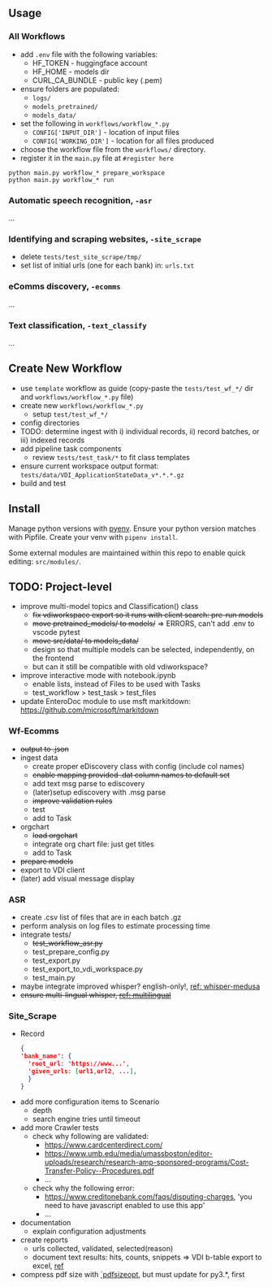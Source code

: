 


## Usage

### All Workflows

* add `.env` file with the following variables: 
    - HF_TOKEN - huggingface account
    - HF_HOME - models dir
    - CURL_CA_BUNDLE - public key (.pem)
* ensure folders are populated:
    - `logs/`
    - `models_pretrained/`
    - `models_data/`
* set the following in `workflows/workflow_*.py`
    - `CONFIG['INPUT_DIR']` - location of input files
    - `CONFIG['WORKING_DIR']` - location for all files produced
* choose the workflow file from the `workflows/` directory.
* register it in the `main.py` file at `#register here`

```
python main.py workflow_* prepare_workspace
python main.py workflow_* run
```


### Automatic speech recognition, `-asr`

...


### Identifying and scraping websites, `-site_scrape`

* delete `tests/test_site_scrape/tmp/`
* set list of initial urls (one for each bank) in: `urls.txt`


### eComms discovery, `-ecomms`

...


### Text classification, `-text_classify`

...



## Create New Workflow

* use `template` workflow as guide (copy-paste the `tests/test_wf_*/` dir and `workflows/workflow_*.py` file)
* create new `workflows/workflow_*.py`
  - setup `test/test_wf_*/`
* config directories
* TODO: determine ingest with i) individual records, ii) record batches, or iii) indexed records
* add pipeline task components
  - review `tests/test_task/*` to fit class templates
* ensure current workspace output format: `tests/data/VDI_ApplicationStateData_v*.*.*.gz`
* build and test


## Install

Manage python versions with [pyenv](https://github.com/pyenv/pyenv).  Ensure your python version matches with Pipfile.  Create your venv with `pipenv install`.

Some external modules are maintained within this repo to enable quick editing: `src/modules/`.




## TODO: Project-level

* improve multi-model topics and Classification() class
  - ~~fix vdiworkspace export so it runs with client search: pre-run models~~
  - ~~move pretrained_models/ to models/~~ => ERRORS, can't add .env to vscode pytest
  - ~~move src/data/ to models_data/~~
  - design so that multiple models can be selected, independently, on the frontend
  - but can it still be compatible with old vdiworkspace?
* improve interactive mode with notebook.ipynb
  - enable lists, instead of Files to be used with Tasks
  - test_workflow > test_task > test_files
* update EnteroDoc module to use msft markitdown: https://github.com/microsoft/markitdown


### Wf-Ecomms

* ~~output to .json~~
* ingest data
  - create proper eDiscovery class with config (include col names)
  - ~~enable mapping provided .dat column names to default set~~
  - add text msg parse to ediscovery
  - (later)setup ediscovery with .msg parse
  - ~~improve validation rules~~
  - test
  - add to Task
* orgchart
  - ~~load orgchart~~
  - integrate org chart file: just get titles
  - add to Task
* ~~prepare models~~
* export to VDI client
* (later) add visual message display


### ASR

* create .csv list of files that are in each batch .gz
* perform analysis on log files to estimate processing time
* integrate tests/
  - ~~test_workflow_asr.py~~
  - test_prepare_config.py
  - test_export.py
  - test_export_to_vdi_workspace.py
  - test_main.py
* maybe integrate improved whisper? english-only!, [ref: whisper-medusa](https://huggingface.co/aiola/whisper-medusa-v1)
* ~~ensure multi-lingual whisper, [ref: multilingual](https://huggingface.co/openai/whisper-large-v3)~~


### Site_Scrape

* Record
  ```urls.json
  {
  'bank_name': {
    'root_url: 'https://www...',
    'given_urls: [url1,url2, ...],
    }
  }
  ```
* add more configuration items to Scenario
  - depth
  - search engine tries until timeout
* add more Crawler tests
  - check why following are validated:
    + https://www.cardcenterdirect.com/
    + https://www.umb.edu/media/umassboston/editor-uploads/research/research-amp-sponsored-programs/Cost-Transfer-Policy--Procedures.pdf
    + ...
  - check why the following error:
    + https://www.creditonebank.com/faqs/disputing-charges, 'you need to have javascript enabled to use this app'
    + ...
* documentation
  - explain configuration adjustments
* create reports
  - urls collected, validated, selected(reason)
  - document text results: hits, counts, snippets => VDI b-table export to excel, [ref](https://stackoverflow.com/questions/71465593/exporting-bootstrap-table-to-excel-or-pdf)
* compress pdf size with [`pdfsizeopt](https://github.com/pts/pdfsizeopt), but must update for py3.*, first